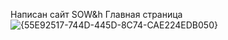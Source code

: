 Написан сайт SOW&h
Главная страница ![{55E92517-744D-445D-8C74-CAE224EDB050}](https://github.com/user-attachments/assets/bd41ba30-d166-44bf-9cb8-927dfb91e706)

 
 
